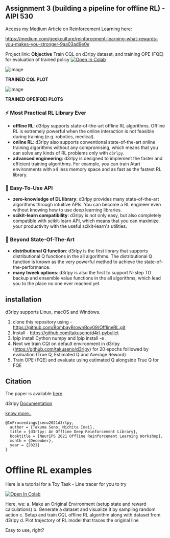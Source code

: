 ## Assignment 3 (building a pipeline for offline RL) - AIPI 530

Access my Medium Article on Reinforcement Learning here: 

https://medium.com/geekculture/reinforcement-learning-what-rewards-you-makes-you-stronger-9aa03ad9e0e

Project link: 
**Objective** Train CQL on d3rlpy dataset, and training OPE (FQE) for evaluation of trained policy
[![Open In Colab](https://colab.research.google.com/assets/colab-badge.svg)](https://colab.research.google.com/drive/1A0c9bYn5NHVb8dAwej83kPr-xtxrTQQZ?usp=sharing)

![image](https://user-images.githubusercontent.com/67541365/144878386-c89acac5-3038-4a7d-a963-05f710fe5bc1.png)

**TRAINED CQL PLOT** 

![image](https://user-images.githubusercontent.com/67541365/144878660-dad69a58-209d-4047-9bcd-52aaff6b3f52.png)

**TRAINED OPE(FQE) PLOTS**

### :zap: Most Practical RL Library Ever
- **offline RL**: d3rlpy supports state-of-the-art offline RL algorithms. Offline RL is extremely powerful when the online interaction is not feasible during training (e.g. robotics, medical).
- **online RL**: d3rlpy also supports conventional state-of-the-art online training algorithms without any compromising, which means that you can solve any kinds of RL problems only with `d3rlpy`.
- **advanced engineering**: d3rlpy is designed to implement the faster and efficient training algorithms. For example, you can train Atari environments with x4 less memory space and as fast as the fastest RL library.

### :beginner: Easy-To-Use API
- **zero-knowledge of DL library**: d3rlpy provides many state-of-the-art algorithms through intuitive APIs. You can become a RL engineer even without knowing how to use deep learning libraries.
- **scikit-learn compatibility**: d3rlpy is not only easy, but also completely compatible with scikit-learn API, which means that you can maximize your productivity with the useful scikit-learn's utilities.

### :rocket: Beyond State-Of-The-Art
- **distributional Q function**: d3rlpy is the first library that supports distributional Q functions in the all algorithms. The distributional Q function is known as the very powerful method to achieve the state-of-the-performance.
- **many tweek options**: d3rlpy is also the first to support N-step TD backup and ensemble value functions in the all algorithms, which lead you to the place no one ever reached yet.


## installation
d3rlpy supports Linux, macOS and Windows.

1. clone this repository using - https://github.com/BombayBrownBoy09/OfflineRL.git
2. Install - https://github.com/takuseno/d4rl-pybullet
3. !pip install Cython numpy  and !pip install -e .
4. Next we train CQl on default environment in d3rlpy (https://github.com/takuseno/d3rlpy) for 20 epochs folllowed by evaluation (True Q, Estimated Q and Average Reward)
5. Train OPE (FQE) and evaluate using estimated Q alongside True Q  for FQE

## Citation 

The paper is available [here](https://arxiv.org/abs/2111.03788).

d3rlpy [Documentation](https://d3rlpy.readthedocs.io/en/v0.91/)

[know more..](https://arxiv.org/abs/2111.03788)
```
@InProceedings{seno2021d3rlpy,
  author = {Takuma Seno, Michita Imai},
  title = {d3rlpy: An Offline Deep Reinforcement Library},
  booktitle = {NeurIPS 2021 Offline Reinforcement Learning Workshop},
  month = {December},
  year = {2021}
}
```

# Offline RL examples 
Here is a tutorial for a Toy Task - Line tracer for you to try

[![Open In Colab](https://colab.research.google.com/assets/colab-badge.svg)](https://colab.research.google.com/drive/1QpMMqVByz0U--fh-x_po9-Dgat9am9YU?usp=sharing)

Here, we:
a. Make an Original Environment (setup state and reward calculations)
b. Generate a dataset and visualize it by sampling random action
c. Setup and train CQL offline RL algorithm along with dataset from d3rlpy
d. Plot trajectory of RL model that traces the original line

Easy to use, right?
